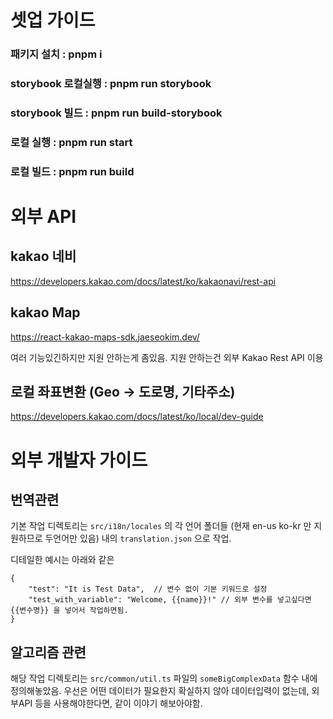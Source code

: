 # 셋업 가이드

### 패키지 설치 : pnpm i

### storybook 로컬실행 : pnpm run storybook

### storybook 빌드 : pnpm run build-storybook

### 로컬 실행 : pnpm run start

### 로컬 빌드 : pnpm run build

# 외부 API

## kakao 네비

https://developers.kakao.com/docs/latest/ko/kakaonavi/rest-api

## kakao Map

https://react-kakao-maps-sdk.jaeseokim.dev/

여러 기능있긴하지만 지원 안하는게 좀있음. 지원 안하는건 외부 Kakao Rest API 이용

## 로컬 좌표변환 (Geo -> 도로명, 기타주소)

https://developers.kakao.com/docs/latest/ko/local/dev-guide

# 외부 개발자 가이드

## 번역관련

기본 작업 디렉토리는 `src/i18n/locales` 의 각 언어 폴더들 (현재 en-us ko-kr 만 지원하므로 두언어만 있음) 내의 `translation.json` 으로 작업.

디테일한 예시는 아래와 같은

```
{
    "test": "It is Test Data",  // 변수 없이 기본 키워드로 설정
    "test_with_variable": "Welcome, {{name}}!" // 외부 변수를 넣고싶다면 {{변수명}} 을 넣어서 작업하면됨.
}
```

## 알고리즘 관련

해당 작업 디렉토리는 `src/common/util.ts` 파일의 `someBigComplexData` 함수 내에 정의해놓았음. 우선은 어떤 데이터가 필요한지 확실하지 않아 데이터입력이 없는데, 외부API 등을 사용해야한다면, 같이 이야기 해보아야함.
